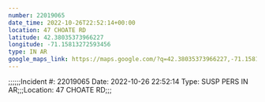 ```yaml
---
number: 22019065
date_time: 2022-10-26T22:52:14+00:00
location: 47 CHOATE RD
latitude: 42.38035373966227
longitude: -71.15813272593456
type: IN AR
google_maps_link: https://maps.google.com/?q=42.38035373966227,-71.15813272593456
---
```


;;;;;;Incident #: 22019065   Date: 2022-10-26 22:52:14    Type: SUSP PERS IN AR;;;Location: 47 CHOATE RD;;;
